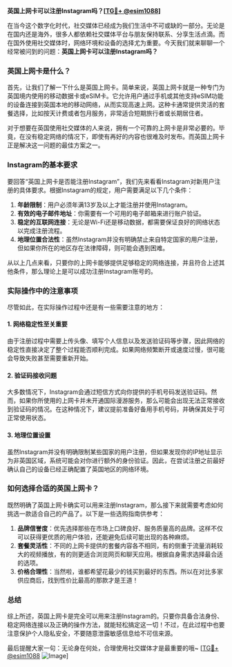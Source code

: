 **英国上网卡可以注册Instagram吗？[[TG💪+ @esim1088](https://t.me/s/esim1088)]**

在当今这个数字化时代，社交媒体已经成为我们生活中不可或缺的一部分。无论是在国内还是海外，很多人都依赖社交媒体平台与朋友保持联系、分享生活点滴。而在国外使用社交媒体时，网络环境和设备的选择尤为重要。今天我们就来聊聊一个经常被问到的问题：**英国上网卡可以注册Instagram吗？**

### 英国上网卡是什么？

首先，让我们了解一下什么是英国上网卡。简单来说，英国上网卡就是一种专门为英国境内使用的移动数据卡或eSIM卡。它允许用户通过手机或其他支持eSIM功能的设备连接到英国本地的移动网络，从而实现高速上网。这种卡通常提供灵活的套餐选择，比如按天计费或者包月服务，非常适合短期旅行者或长期居住者。

对于想要在英国使用社交媒体的人来说，拥有一个可靠的上网卡是非常必要的。毕竟，在没有稳定网络的情况下，即使有再好的内容也很难及时发布。而英国上网卡正是解决这一问题的最佳方案之一。

### Instagram的基本要求

要回答“英国上网卡是否能注册Instagram”，我们先来看看Instagram对新用户注册的具体要求。根据Instagram的规定，用户需要满足以下几个条件：

1. **年龄限制**：用户必须年满13岁及以上才能注册并使用Instagram。
2. **有效的电子邮件地址**：你需要有一个可用的电子邮箱来进行账户验证。
3. **稳定的互联网连接**：无论是Wi-Fi还是移动数据，都需要保证良好的网络状态以完成注册流程。
4. **地理位置合法性**：虽然Instagram并没有明确禁止来自特定国家的用户注册，但如果你所在的地区存在法律障碍，则可能会遇到困难。

从以上几点来看，只要你的上网卡能够提供足够稳定的网络连接，并且符合上述其他条件，那么理论上是可以成功注册Instagram账号的。

### 实际操作中的注意事项

尽管如此，在实际操作过程中还是有一些需要注意的地方：

#### 1. 网络稳定性至关重要
由于注册过程中需要上传头像、填写个人信息以及发送验证码等步骤，因此网络的稳定性直接决定了整个过程能否顺利完成。如果网络频繁断开或速度过慢，很可能会导致失败甚至需要重新开始。

#### 2. 验证码接收问题
大多数情况下，Instagram会通过短信方式向你提供的手机号码发送验证码。然而，如果你所使用的上网卡并未开通国际漫游服务，那么可能会出现无法正常接收到验证码的情况。在这种情况下，建议提前准备好备用手机号码，并确保其处于可正常使用状态。

#### 3. 地理位置设置
虽然Instagram并没有明确限制某些国家的用户注册，但如果发现你的IP地址显示为非英国区域，系统可能会对你进行额外的身份验证。因此，在尝试注册之前最好确认自己的设备已经正确配置了英国地区的网络环境。

### 如何选择合适的英国上网卡？

既然明确了英国上网卡确实可以用来注册Instagram，那么接下来就需要考虑如何挑选一款适合自己的产品了。以下是一些选购指南供参考：

1. **品牌信誉度**：优先选择那些在市场上口碑良好、服务质量高的品牌。这样不仅可以获得更优质的用户体验，还能避免后续可能出现的各种麻烦。
2. **套餐灵活性**：不同的上网卡提供的套餐内容各不相同，有的侧重于流量消耗较大的视频播放，有的则更适合浏览网页和聊天应用。根据自身需求选择最合适的选项。
3. **价格合理性**：当然啦，谁都希望花最少的钱买到最好的东西。所以在对比多家供应商后，找到性价比最高的那款才是王道！

### 总结

综上所述，英国上网卡是完全可以用来注册Instagram的。只要你具备合法身份、稳定网络连接以及正确的操作方法，就能轻松搞定这一切！不过，在此过程中也要注意保护个人隐私安全，不要随意泄露敏感信息给不可信来源。

最后提醒大家一句：无论身在何处，合理使用社交媒体才是最重要的哦~ [[TG💪+ @esim1088](https://t.me/s/esim1088) ![Image](https://i.postimg.cc/4NQfJmqS/Snipaste-2025-05-13-00-14-12.png)]